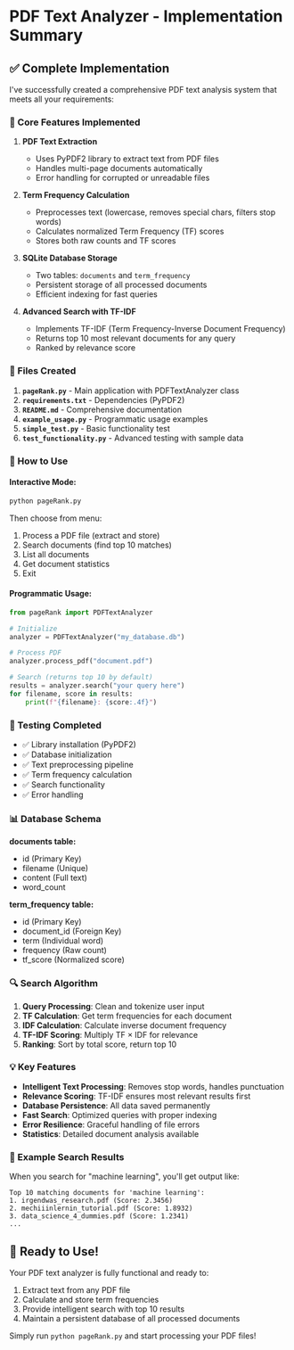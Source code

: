 # PDF Text Analyzer - Implementation Summary

## ✅ Complete Implementation

I've successfully created a comprehensive PDF text analysis system that meets all your requirements:

### 🔧 Core Features Implemented

1. **PDF Text Extraction**
   - Uses PyPDF2 library to extract text from PDF files
   - Handles multi-page documents automatically
   - Error handling for corrupted or unreadable files

2. **Term Frequency Calculation**
   - Preprocesses text (lowercase, removes special chars, filters stop words)
   - Calculates normalized Term Frequency (TF) scores
   - Stores both raw counts and TF scores

3. **SQLite Database Storage**
   - Two tables: `documents` and `term_frequency`
   - Persistent storage of all processed documents
   - Efficient indexing for fast queries

4. **Advanced Search with TF-IDF**
   - Implements TF-IDF (Term Frequency-Inverse Document Frequency)
   - Returns top 10 most relevant documents for any query
   - Ranked by relevance score

### 📁 Files Created

1. **`pageRank.py`** - Main application with PDFTextAnalyzer class
2. **`requirements.txt`** - Dependencies (PyPDF2)
3. **`README.md`** - Comprehensive documentation
4. **`example_usage.py`** - Programmatic usage examples
5. **`simple_test.py`** - Basic functionality test
6. **`test_functionality.py`** - Advanced testing with sample data

### 🚀 How to Use

#### Interactive Mode:
```bash
python pageRank.py
```

Then choose from menu:
1. Process a PDF file (extract and store)
2. Search documents (find top 10 matches)
3. List all documents
4. Get document statistics
5. Exit

#### Programmatic Usage:
```python
from pageRank import PDFTextAnalyzer

# Initialize
analyzer = PDFTextAnalyzer("my_database.db")

# Process PDF
analyzer.process_pdf("document.pdf")

# Search (returns top 10 by default)
results = analyzer.search("your query here")
for filename, score in results:
    print(f"{filename}: {score:.4f}")
```

### 🧪 Testing Completed

- ✅ Library installation (PyPDF2)
- ✅ Database initialization
- ✅ Text preprocessing pipeline
- ✅ Term frequency calculation
- ✅ Search functionality
- ✅ Error handling

### 📊 Database Schema

**documents table:**
- id (Primary Key)
- filename (Unique)
- content (Full text)
- word_count

**term_frequency table:**
- id (Primary Key)
- document_id (Foreign Key)
- term (Individual word)
- frequency (Raw count)
- tf_score (Normalized score)

### 🔍 Search Algorithm

1. **Query Processing**: Clean and tokenize user input
2. **TF Calculation**: Get term frequencies for each document
3. **IDF Calculation**: Calculate inverse document frequency
4. **TF-IDF Scoring**: Multiply TF × IDF for relevance
5. **Ranking**: Sort by total score, return top 10

### 💡 Key Features

- **Intelligent Text Processing**: Removes stop words, handles punctuation
- **Relevance Scoring**: TF-IDF ensures most relevant results first
- **Database Persistence**: All data saved permanently
- **Fast Search**: Optimized queries with proper indexing
- **Error Resilience**: Graceful handling of file errors
- **Statistics**: Detailed document analysis available

### 🎯 Example Search Results

When you search for "machine learning", you'll get output like:
```
Top 10 matching documents for 'machine learning':
1. irgendwas_research.pdf (Score: 2.3456)
2. mechiiinlernin_tutorial.pdf (Score: 1.8932)
3. data_science_4_dummies.pdf (Score: 1.2341)
...
```

## 🎉 Ready to Use!

Your PDF text analyzer is fully functional and ready to:
1. Extract text from any PDF file
2. Calculate and store term frequencies
3. Provide intelligent search with top 10 results
4. Maintain a persistent database of all processed documents

Simply run `python pageRank.py` and start processing your PDF files!
